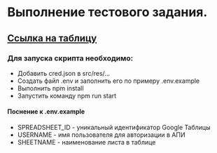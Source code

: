 # Выполнение тестового задания.

<h2><a href="https://www.example.com](https://docs.google.com/spreadsheets/d/1qRChqp3aXRq7Rwvd54r_rYIS7ityWcRsvBU0DoQhgcY/edit?usp=sharing)" target="_blank">Ссылка на таблицу</a></h2>

### Для запуска скрипта необходимо:

-   Добавить cred.json в src/res/...
-   Создать файл .env и заполнить его по примеру .env.example
-   Выполнить npm install
-   Запустить команду npm run start

#### Поснение к .env.example

-   SPREADSHEET_ID - уникальный идентификатор Google Таблицы
-   USERNAME - имя пользователя для авторизации в АПИ
-   SHEETNAME - наименование листа в таблице

